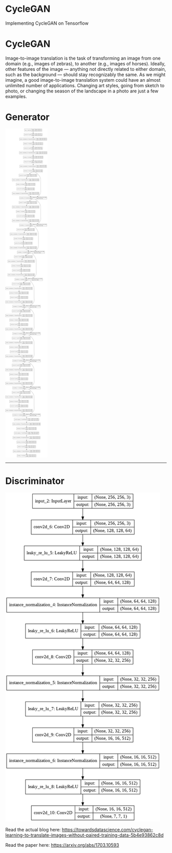 # CycleGAN
Implementing CycleGAN on Tensorflow

# CycleGAN

Image-to-image translation is the task of transforming an image from one domain (e.g., images of zebras), to another (e.g., images of horses). Ideally, other features of the image — anything not directly related to either domain, such as the background — should stay recognizably the same. As we might imagine, a good image-to-image translation system could have an almost unlimited number of applications. Changing art styles, going from sketch to photo, or changing the season of the landscape in a photo are just a few examples.

# Generator

![Generator](https://github.com/dantecomedia/CycleGAN/blob/master/generator.png)
__________________________________________________________________________________________________________________________

# Discriminator

![Discriminator](https://github.com/dantecomedia/CycleGAN/blob/master/discrimator.png)




Read the actual blog here:
https://towardsdatascience.com/cyclegan-learning-to-translate-images-without-paired-training-data-5b4e93862c8d

Read the paper here:
https://arxiv.org/abs/1703.10593
